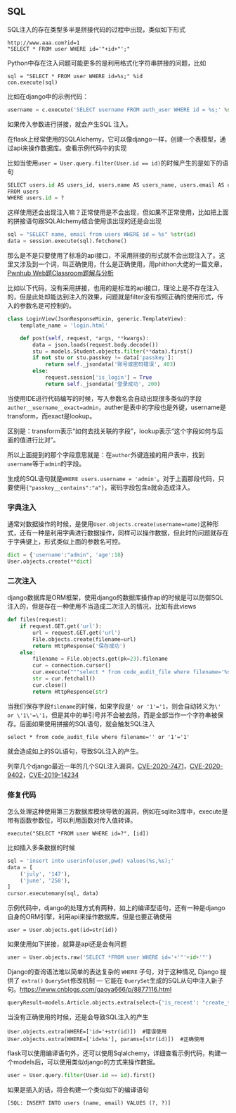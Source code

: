 ## SQL

SQL注入的存在类型多半是拼接代码的过程中出现，类似如下形式
```
http://www.aaa.com?id=1
"SELECT * FROM user WHERE id='"+id+"';"
```
Python中存在注入问题可能更多的是利用格式化字符串拼接的问题，比如
```
sql = "SELECT * FROM user WHERE id=%s;" %id
con.execute(sql)
```

比如在django中的示例代码：

```Python
username = c.execute('SELECT username FROM auth_user WHERE id = %s;' %str(id)).fetchall()
```

如果传入参数进行拼接，就会产生SQL 注入。

在flask上经常使用的SQLAlchemy，它可以像django一样，创建一个表模型，通过api来操作数据库。查看示例代码中的实现

比如当使用`user = User.query.filter(User.id == id)`的时候产生的是如下的语句

```Python
SELECT users.id AS users_id, users.name AS users_name, users.email AS users_email
FROM users
WHERE users.id = ?
```

这样使用还会出现注入嘛？正常使用是不会出现，但如果不正常使用，比如把上面的拼接语句跟SQLAlchemy结合使用该出现的还是会出现

```Python
sql = "SELECT name, email from users WHERE id = %s" %str(id)
data = session.execute(sql).fetchone()
```

那么是不是只要使用了标准的api接口，不采用拼接的形式就不会出现注入了。这里又涉及到一个词，叫正确使用，什么是正确使用，用phithon大佬的一篇文章，[Pwnhub Web题Classroom题解与分析](https://www.leavesongs.com/PENETRATION/pwnhub-web-classroom-django-sql-injection.html)

比如以下代码，没有采用拼接，也用的是标准的api接口，理论上是不存在注入的，但是此处却能达到注入的效果，问题就是filter没有按照正确的使用形式，传入的参数名是可控制的。

```Python
class LoginView(JsonResponseMixin, generic.TemplateView):
    template_name = 'login.html'

    def post(self, request, *args, **kwargs):
        data = json.loads(request.body.decode())
        stu = models.Student.objects.filter(**data).first()
        if not stu or stu.passkey != data['passkey']:
            return self._jsondata('账号或密码错误', 403)
        else:
            request.session['is_login'] = True
            return self._jsondata('登录成功', 200)
```

当使用IDE进行代码编写的时候，写入参数名会自动出现很多类似的字段`auther__username__exact=admin`，auther是表中的字段也是外键，username是transform，而exact是lookup。

区别是：transform表示“如何去找关联的字段”，lookup表示“这个字段如何与后面的值进行比对”。

所以上面提到的那个字段意思就是：在`author`外键连接的用户表中，找到`username`等于`admin`的字段。

生成的SQL语句就是`WHERE users.username = 'admin'`。对于上面那段代码，只要使用`{"passkey__contains":"a"}`，密码字段包含a就会造成注入。

### 字典注入

通常对数据操作的时候，是使用`User.objects.create(username=name)`这种形式，还有一种是利用字典进行数据操作，同样可以操作数据，但此时的问题就存在于字典键上，形式类似上面的参数名可控。

```python
dict = {'username':"admin", 'age':18}
User.objects.create(**dict)
```

### 二次注入

django数据库是ORM框架，使用django的数据库操作api的时候是可以防御SQL注入的，但是存在一种使用不当造成二次注入的情况，比如有此views

```python
def files(request):
    if request.GET.get('url'):
        url = request.GET.get('url')
        File.objects.create(filename=url)
        return HttpResponse('保存成功')
    else:
        filename = File.objects.get(pk=23).filename
        cur = connection.cursor()
        cur.execute("""select * from code_audit_file where filename='%s'""" %(filename))
        str = cur.fetchall()
        cur.close()
        return HttpResponse(str)
```

当我们保存字段`filename`的时候，如果字段是`' or '1'='1`，则会自动转义为`\' or \'1\'=\'1`，但是其中的单引号并不会被去除，而是全部当作一个字符串被保存。后面如果使用拼接的SQL语句，就会触发SQL注入

```
select * from code_audit_file where filename='' or '1'='1'
```

就会造成如上的SQL语句，导致SQL注入的产生。

列举几个django最近一年的几个SQL注入漏洞，[CVE-2020-7471](https://xz.aliyun.com/t/7218)，[CVE-2020-9402](https://xz.aliyun.com/t/7403)，[CVE-2019-14234](https://xz.aliyun.com/t/5896)

### 修复代码


怎么处理这种使用第三方数据库模块导致的漏洞，例如在sqlite3库中，execute是带有函数参数位，可以利用函数对传入值转译。
```
execute("SELECT *FROM user WHERE id=?", [id])
```
比如插入多条数据的时候
```Python
sql = 'insert into userinfo(user,pwd) values(%s,%s);'
data = [
    ('july', '147'),
    ('june', '258'),
]
cursor.executemany(sql, data)
```

示例代码中，django的处理方式有两种，如上的编译型语句，还有一种是django自身的ORM引擎，利用api来操作数据库，但是也要正确使用

```
user = User.objects.get(id=str(id))
```

如果使用如下拼接，就算是api还是会有问题

```Python
user = User.objects.raw('SELECT *FROM user WHERE id='+'"'+id+'"')
```

Django的查询语法难以简单的表达复杂的 `WHERE` 子句，对于这种情况, Django 提供了 `extra()` `QuerySet`修改机制 — 它能在 `QuerySet`生成的SQL从句中注入新子句。https://www.cnblogs.com/gaoya666/p/8877116.html

```Python
queryResult=models.Article.objects.extra(select={'is_recent': "create_time > '2018-04-18'"})
```

当没有正确使用的时候，还是会导致SQL注入的产生

```
User.objects.extra(WHERE=['id='+str(id)])  #错误使用
User.objects.extra(WHERE=['id=%s'], params=[str(id)])  #正确使用
```

flask可以使用编译语句外，还可以使用Sqlalchemy，详细查看示例代码，构建一个models后，可以使用类似django的方式来操作数据。

```Python
user = User.query.filter(User.id == id).first()
```

如果是插入的话，将会构建一个类似如下的编译语句

```
[SQL: INSERT INTO users (name, email) VALUES (?, ?)]
```
